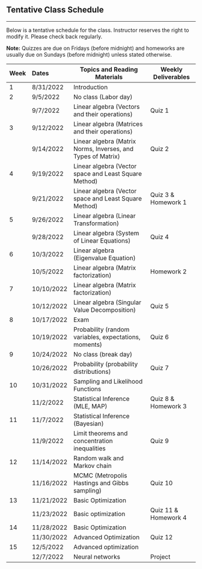 ## Tentative Class Schedule
---
 Below is a tentative schedule for the class. Instructor reserves the right to modify it. Please check back regularly. 

**Note:** Quizzes are due on Fridays (before midnight) and homeworks are usually due on Sundays (before midnight) unless stated otherwise.

| Week |    Dates   |    Topics and Reading Materials                |  Weekly Deliverables     |
|------|:-----------|------------------------------------------------|----------------------|
| 1  | 8/31/2022  | Introduction  |                    |
| 2  | 9/5/2022   |     No class (Labor day)                       |                    | 
|    | 9/7/2022   | Linear algebra (Vectors and their operations) |        Quiz 1       |
| 3  | 9/12/2022  | Linear algebra (Matrices and their operations)   |  |
|    | 9/14/2022  | Linear algebra (Matrix Norms, Inverses, and Types of Matrix)  |     Quiz 2 | 
| 4  | 9/19/2022  | Linear algebra (Vector space and Least Square Method) |    |
|    | 9/21/2022  | Linear algebra (Vector space and Least Square Method) |  Quiz 3 & Homework 1 | 
| 5  | 9/26/2022  | Linear algebra (Linear Transformation) |  |
|    | 9/28/2022  | Linear algebra (System of Linear Equations)   | Quiz 4 |
| 6  | 10/3/2022  |  Linear algebra (Eigenvalue Equation) | |
|    | 10/5/2022  |  Linear algebra (Matrix factorization) | Homework 2 |
| 7  | 10/10/2022  | Linear algebra (Matrix factorization) |  |
|    | 10/12/2022  | Linear algebra (Singular Value Decomposition) | Quiz 5 |
| 8  | 10/17/2022 | Exam  |  | 
|    | 10/19/2022 | Probability (random variables, expectations, moments) | Quiz 6 |
| 9  | 10/24/2022 | No class (break day) |  |
|    | 10/26/2022 | Probability (probability distributions) | Quiz 7 |
| 10 | 10/31/2022 | Sampling and Likelihood Functions  |  |
|    | 11/2/2022 |   Statistical Inference (MLE, MAP) | Quiz 8  & Homework 3 |
| 11 | 11/7/2022  | Statistical Inference (Bayesian) |  |
|    | 11/9/2022 |  Limit theorems and concentration inequalities                  | Quiz 9 |
| 12 | 11/14/2022 | Random walk and Markov chain |  |
|    | 11/16/2022 | MCMC (Metropolis Hastings and Gibbs sampling) | Quiz 10 |
| 13 | 11/21/2022 | Basic Optimization |  |
|    | 11/23/2022 | Basic optimization | Quiz 11 & Homework 4|
| 14 | 11/28/2022 | Basic Optimization  |  |
|    | 11/30/2022 | Advanced Optimization  | Quiz 12 | 
| 15 | 12/5/2022  | Advanced optimization   |  |
|    | 12/7/2022  | Neural networks   | Project |


